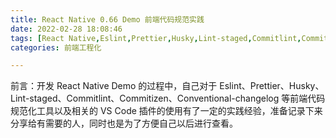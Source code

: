 ```yaml
---
title: React Native 0.66 Demo 前端代码规范实践
date: 2022-02-28 18:08:46
tags: [React Native,Eslint,Prettier,Husky,Lint-staged,Commitlint,Commitizen,Conventional-changelog,VS Code]
categories: 前端工程化

---
```




前言：开发 React Native Demo 的过程中，自己对于 Eslint、Prettier、Husky、Lint-staged、Commitlint、Commitizen、Conventional-changelog 等前端代码规范化工具以及相关的 VS Code 插件的使用有了一定的实践经验，准备记录下来分享给有需要的人，同时也是为了方便自己以后进行查看。